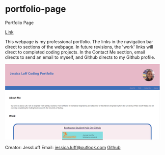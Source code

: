 # portfolio-page

Portfolio Page

[Link](https://jessluff.github.io/portfolio-page)

This webpage is my professional portfolio.
The links in the navigation bar direct to sections of the webpage.
In future revisions, the 'work' links will direct to completed coding projects.
In the Contact Me section, email directs to send an email to myself, and Github directs to my Github profile.

![Screenshot](./assets/images/screenshot.png)

Creator: JessLuff
Email: jessica.luff@outlook.com
[Github](https://github.com/JessLuff)